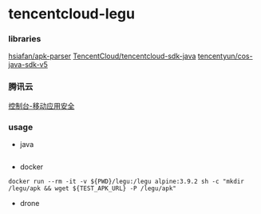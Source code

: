 # tencentcloud-legu

### libraries

[hsiafan/apk-parser](https://github.com/hsiafan/apk-parser)
[TencentCloud/tencentcloud-sdk-java](https://github.com/TencentCloud/tencentcloud-sdk-java)
[tencentyun/cos-java-sdk-v5](https://github.com/tencentyun/cos-java-sdk-v5)

### 腾讯云

[控制台-移动应用安全](https://console.cloud.tencent.com/ms/reinforce/list)

### usage

* java

````
````

* docker

````
docker run --rm -it -v ${PWD}/legu:/legu alpine:3.9.2 sh -c "mkdir /legu/apk && wget ${TEST_APK_URL} -P /legu/apk"
````

* drone

````
````
